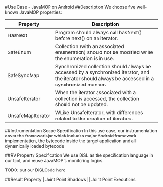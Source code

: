 #Use Case - JavaMOP on Android
##Description
We choose five well-known JavaMOP properties:

Preperty | Description
------------ | -------------
HasNext | Program should always call hasNext() before next() on an iterator.
SafeEnum | Collection (with an associated enumeration) should not be modified while the enumeration is in use.
SafeSyncMap | Synchronized collection should always be accessed by a synchronized iterator, and the iterator should always be accessed in a synchronized manner.
UnsafeIterator | When the iterator associated with a collection is accessed, the collection should not be updated.
UnsafeMapIterator | WLike UnsafeIterator, with differences     related to the creation of iterators.

##Instrumentation Scope Specification
In this use case, our instrumentation cover the framework.jar which includes major Android framework implementation, the bytecode inside the target application and all dynamically loaded bytecode

##RV Property Specification
We use DiSL as the specification language in our tool, and reuse JavaMOP's monitoring logics.

TODO: put our DiSLCode here

##Result
Property | Joint Point Shadows || Joint Point Executions
